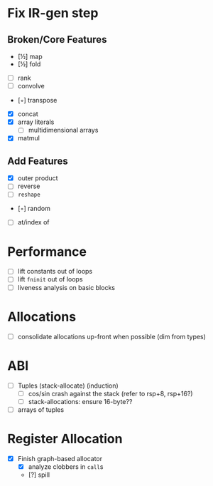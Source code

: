 # Fix IR-gen step
## Broken/Core Features
- [½] map
- [½] fold
- [ ] rank
- [ ] convolve
- [◦] transpose
- [x] concat
- [x] array literals
  - [ ] multidimensional arrays
- [x] matmul
## Add Features
- [x] outer product
- [ ] reverse
- [ ] `reshape`
- [◦] random
- [ ] at/index of
# Performance
- [ ] lift constants out of loops
- [ ] lift `fninit` out of loops
- [ ] liveness analysis on basic blocks
# Allocations
- [ ] consolidate allocations up-front when possible (dim from types)
# ABI
- [ ] Tuples (stack-allocate) (induction)
  - [ ] cos/sin crash against the stack (refer to rsp+8, rsp+16?)
  - [ ] stack-allocations: ensure 16-byte??
- [ ] arrays of tuples
# Register Allocation
- [x] Finish graph-based allocator
  - [x] analyze clobbers in `call`s
  - [?] spill
